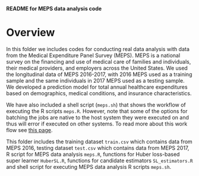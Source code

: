 __README for MEPS data analysis code__

# Overview 
In this folder we includes codes for conducting real data analysis with data from the Medical Expenditure Panel Survey (MEPS).
MEPS is a national survey on the financing and use of medical care of families and individuals, 
their medical providers, and employers across the United States. We used the longitudinal data of MEPS 2016-2017, with 2016 MEPS used as a 
training sample and the same individuals in 2017 MEPS used as a testing sample. We developed a prediction model for total annual healthcare expenditures based on demographics, medical conditions, and insurance characteristics.

We have also included a shell script (`meps.sh`) that shows the 
workflow of executing the R scripts `meps.R`. However, note that some of 
the options for batching the jobs are native to the host system 
they were executed on and thus will error if executed on other 
systems. To read more about this work flow see 
[this page](https://github.com/FredHutch/slurm-examples/tree/master/centipede). 

This folder includes the training dataset `train.csv` which contains data from MEPS 2016,
testing dataset `test.csv` which contains data from MEPS 2017, R script for MEPS 
data analysis `meps.R`, functions for Huber loss-based super learner `HuberSL.R`, functions 
for candidate estimators `SL_estimators.R` and shell script for executing MEPS data analysis 
R scripts `meps.sh`.
